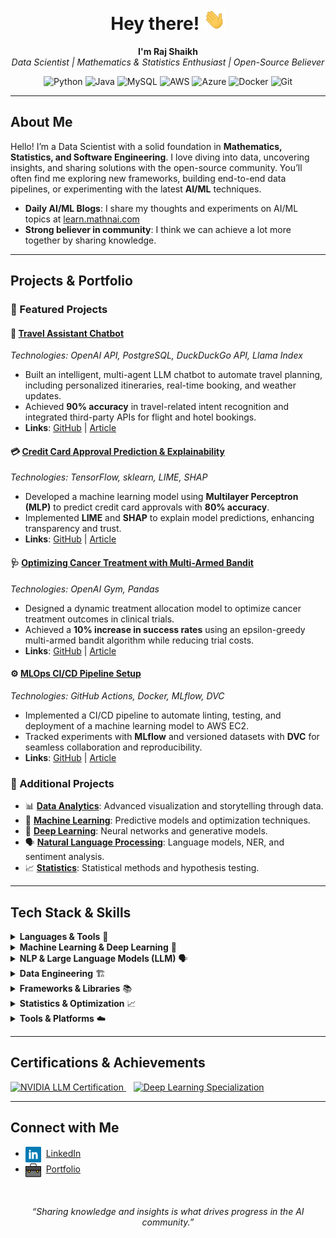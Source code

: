 <h1 align="center">Hey there! <img src="img/giphy.webp" width="35px"></h1>

<p align="center">
  <b>I'm Raj Shaikh</b>  
  <br>
  <i>Data Scientist | Mathematics & Statistics Enthusiast | Open-Source Believer</i>
</p>

<p align="center">
  <img src="https://img.shields.io/badge/Python-Expert-3670A0?logo=python&logoColor=fff" alt="Python"/>
  <img src="https://img.shields.io/badge/Java-Experienced-007396?logo=java&logoColor=fff" alt="Java"/>
  <img src="https://img.shields.io/badge/SQL-Proficient-4479A1?logo=mysql&logoColor=fff" alt="MySQL"/>
  <img src="https://img.shields.io/badge/AWS-Cloud-orange?logo=amazon-aws&logoColor=fff" alt="AWS"/>
  <img src="https://img.shields.io/badge/Azure-Cloud-blue?logo=microsoft-azure&logoColor=fff" alt="Azure"/>
  <img src="https://img.shields.io/badge/Docker-Containerization-2496ED?logo=docker&logoColor=fff" alt="Docker"/>
  <img src="https://img.shields.io/badge/Git-Version%20Control-orange?logo=git&logoColor=fff" alt="Git"/>
</p>

---

## About Me
Hello! I’m a Data Scientist with a solid foundation in **Mathematics, Statistics, and Software Engineering**. I love diving into data, uncovering insights, and sharing solutions with the open-source community. You’ll often find me exploring new frameworks, building end-to-end data pipelines, or experimenting with the latest **AI/ML** techniques. 

- **Daily AI/ML Blogs**: I share my thoughts and experiments on AI/ML topics at <a href="https://learn.mathnai.com/home" target="_blank">learn.mathnai.com</a>  
- **Strong believer in community**: I think we can achieve a lot more together by sharing knowledge.

---

## Projects & Portfolio

### 🚀 Featured Projects

#### 📍 [Travel Assistant Chatbot](#)
*Technologies: OpenAI API, PostgreSQL, DuckDuckGo API, Llama Index*  
- Built an intelligent, multi-agent LLM chatbot to automate travel planning, including personalized itineraries, real-time booking, and weather updates.  
- Achieved **90% accuracy** in travel-related intent recognition and integrated third-party APIs for flight and hotel bookings.  
- **Links**: [GitHub](https://github.com/shaikh-raj/travel-assistant-chatbot) | [Article](https://learn.mathnai.com/blog/travel-assistant-chatbot/)  

#### 💳 [Credit Card Approval Prediction & Explainability](#)
*Technologies: TensorFlow, sklearn, LIME, SHAP*  
- Developed a machine learning model using **Multilayer Perceptron (MLP)** to predict credit card approvals with **80% accuracy**.  
- Implemented **LIME** and **SHAP** to explain model predictions, enhancing transparency and trust.  
- **Links**: [GitHub](https://github.com/shaikh-raj/Credit-Card-Approval-Explainability) | [Article](https://learn.mathnai.com/blog/credit-card-approval-explainability/)  

#### 🩺 [Optimizing Cancer Treatment with Multi-Armed Bandit](#)
*Technologies: OpenAI Gym, Pandas*  
- Designed a dynamic treatment allocation model to optimize cancer treatment outcomes in clinical trials.  
- Achieved a **10% increase in success rates** using an epsilon-greedy multi-armed bandit algorithm while reducing trial costs.  
- **Links**: [GitHub](https://github.com/shaikh-raj/Optimizing-Cancer-Treatment-with-MAB) | [Article](https://learn.mathnai.com/blog/optimizing-cancer-treatment-with-mab/)  

#### ⚙️ [MLOps CI/CD Pipeline Setup](#)
*Technologies: GitHub Actions, Docker, MLflow, DVC*  
- Implemented a CI/CD pipeline to automate linting, testing, and deployment of a machine learning model to AWS EC2.  
- Tracked experiments with **MLflow** and versioned datasets with **DVC** for seamless collaboration and reproducibility.  
- **Links**: [GitHub](https://github.com/shaikh-raj/Olympic-Winner-Prediction) | [Article](https://learn.mathnai.com/blog/mlops-ci-cd-pipeline/)  

### 📂 Additional Projects

- 📊 [**Data Analytics**](https://github.com/shaikh-raj/data-science-portfolio/tree/main/Data%20Analytics): Advanced visualization and storytelling through data.  
- 🤖 [**Machine Learning**](https://github.com/shaikh-raj/data-science-portfolio/tree/main/Machine%20Learning): Predictive models and optimization techniques.  
- 🧠 [**Deep Learning**](https://github.com/shaikh-raj/data-science-portfolio/tree/main/Deep%20Learning): Neural networks and generative models.  
- 🗣️ [**Natural Language Processing**](https://github.com/shaikh-raj/data-science-portfolio/tree/main/Natural%20Language%20Processing): Language models, NER, and sentiment analysis.  
- 📈 [**Statistics**](https://github.com/shaikh-raj/data-science-portfolio/tree/main/Statistics): Statistical methods and hypothesis testing.  

---

## Tech Stack & Skills

<details>
  <summary><b>Languages & Tools</b> 🔧</summary>
  <ul>
    <li>Python, Java, SQL</li>
    <li>Git, Docker, Jenkins, dbt</li>
    <li>Snowflake, Databricks, AWS, Azure</li>
  </ul>
</details>

<details>
  <summary><b>Machine Learning & Deep Learning</b> 🤖</summary>
  <ul>
    <li>Supervised & Unsupervised Learning</li>
    <li>Ensemble Methods (Random Forest, XGBoost)</li>
    <li>Neural Networks (CNNs, RNNs), Transfer Learning</li>
    <li>Autoencoders, Graph Neural Networks</li>
    <li>Model Optimization & Generative Models</li>
  </ul>
</details>

<details>
  <summary><b>NLP & Large Language Models (LLM)</b> 🗣️</summary>
  <ul>
    <li>Named Entity Recognition (NER), Sentiment Analysis</li>
    <li>Language Modelling, BERT, GPT</li>
    <li>Parameter-Efficient Fine-Tuning (PEFT), LoRA, RAG</li>
    <li>Feature Extraction, Topic Modeling</li>
  </ul>
</details>

<details>
  <summary><b>Data Engineering</b> 🏗️</summary>
  <ul>
    <li>PySpark, Azure Databricks</li>
    <li>Azure Data Factory, Power BI</li>
    <li>Snowflake (Data Warehousing)</li>
  </ul>
</details>

<details>
  <summary><b>Frameworks & Libraries</b> 📚</summary>
  <ul>
    <li>scikit-learn, numpy, pandas</li>
    <li>TensorFlow, Keras, PyTorch</li>
    <li>gensim, NLTK, SpaCy</li>
    <li>Flask, Django</li>
    <li>SHAP, LIME</li>
  </ul>
</details>

<details>
  <summary><b>Statistics & Optimization</b> 📈</summary>
  <ul>
    <li>Regression Models, Hypothesis Testing</li>
    <li>Dimensionality Reduction (PCA, t-SNE)</li>
    <li>Time Series Analysis, Feature Engineering</li>
  </ul>
</details>

<details>
  <summary><b>Tools & Platforms</b> ☁️</summary>
  <ul>
    <li>AWS, Azure, Heroku</li>
    <li>Hugo (Static Site Generator)</li>
    <li>Jira, Confluence</li>
  </ul>
</details>

---

## Certifications & Achievements

<p align="left">
  <a href="https://www.credly.com/badges/3730694c-c525-4b4f-8120-cd051d21e463" target="_blank">
    <img src="https://images.credly.com/size/680x680/images/01c81db8-c1f5-41f6-b0f8-ac22442f8fa1/image.png" width="100px" alt="NVIDIA LLM Certification"/>
  </a>
  &nbsp;&nbsp;
  <a href="https://www.credly.com/badges/9e172dd6-a72b-4d1c-abbe-4c2ebde793a0" target="_blank">
    <img src="https://images.credly.com/size/220x220/images/dfcd0d51-de72-4e1c-8f8c-11dad7711124/image.png" width="100px" alt="Deep Learning Specialization"/>
  </a>
</p>

---

## Connect with Me

- <img align="center" src="img/linkedin_social_icon.png" width="25px"> &nbsp;[LinkedIn](https://www.linkedin.com/in/shaikh-raj/)  
- <img align="center" src="img/bag_briefcase_icon.png" width="25px"> &nbsp;[Portfolio](https://www.mathnai.com/)  

<br>

<p align="center">
  <i>“Sharing knowledge and insights is what drives progress in the AI community.”</i>
</p>
